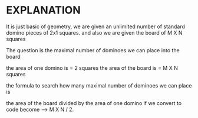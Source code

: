 # EXPLANATION

It is just basic of geometry, we are given an unlimited number of standard domino pieces of 2x1 squares. and also we are given the board of M X N squares

The question is the maximal number of dominoes we can place into the board

the area of one domino is  = 2 squares
the area of the board  is = M X N squares

the formula to search how many maximal number of dominoes we can place is

the area of the board divided by the area of one domino
if we convert to code become --> M X N / 2.